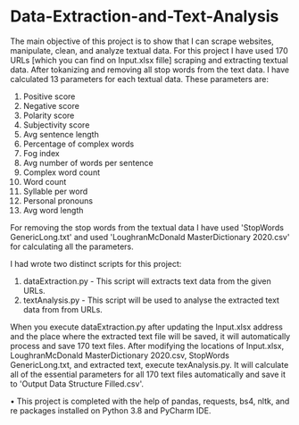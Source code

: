 # Data-Extraction-and-Text-Analysis
The main objective of this project is to show that I can scrape websites, manipulate, clean, and analyze textual data. For this project I have used 170 URLs [which you can find on Input.xlsx fille] scraping and extracting textual data. After tokanizing and removing all stop words from the text data. I have calculated 13 parameters for each textual data. These parameters are:
1. Positive score
2. Negative score
3. Polarity score
4. Subjectivity score
5. Avg sentence length
6. Percentage of complex words
7. Fog index
8. Avg number of words per sentence
9. Complex word count
10. Word count
11. Syllable per word
12. Personal pronouns
13. Avg word length

For removing the stop words from the textual data I have used 'StopWords GenericLong.txt' and used 'LoughranMcDonald MasterDictionary 2020.csv' for calculating all the parameters.

I had wrote two distinct scripts for this project:
1. dataExtraction.py - This script will extracts text data from the given URLs.
2. textAnalysis.py - This script will be used to analyse the extracted text data from from URLs.

When you execute dataExtraction.py after updating the Input.xlsx address and the place where the extracted text file will be saved, it will automatically process and save 170 text files. After modifying the locations of Input.xlsx, LoughranMcDonald MasterDictionary 2020.csv, StopWords GenericLong.txt, and extracted text, execute texAnalysis.py. It will calculate all of the essential parameters for all 170 text files automatically and save it to 'Output Data Structure Filled.csv'.

• This project is completed with the help of pandas, requests, bs4, nltk, and re packages installed on Python 3.8 and PyCharm IDE. 
